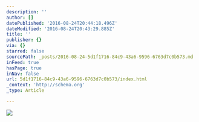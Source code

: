 ```yaml
---
description: ''
author: []
datePublished: '2016-08-24T20:44:18.496Z'
dateModified: '2016-08-24T20:43:29.885Z'
title: ''
publisher: {}
via: {}
starred: false
sourcePath: _posts/2016-08-24-5d1f1716-84c9-43a6-9596-6763d7c0b573.md
inFeed: true
hasPage: true
inNav: false
url: 5d1f1716-84c9-43a6-9596-6763d7c0b573/index.html
_context: 'http://schema.org'
_type: Article

---
```

![](https://the-grid-user-content.s3-us-west-2.amazonaws.com/180abfee-84c6-4d82-9610-bd10c641419e.jpg)